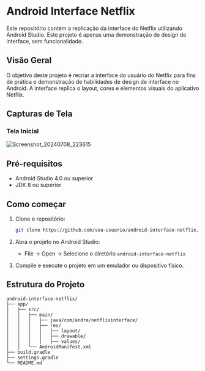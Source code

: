 # Android Interface Netflix

Este repositório contém a replicação da interface do Netflix utilizando Android Studio. Este projeto é apenas uma demonstração de design de interface, sem funcionalidade.

## Visão Geral

O objetivo deste projeto é recriar a interface do usuário do Netflix para fins de prática e demonstração de habilidades de design de interface no Android. A interface replica o layout, cores e elementos visuais do aplicativo Netflix.

## Capturas de Tela

### Tela Inicial
![Screenshot_20240708_223615](https://github.com/LuisAndree/android-interface-netflix/assets/73355463/4830598b-1f2e-4dd4-864b-e87a3004ab3d)


## Pré-requisitos

- Android Studio 4.0 ou superior
- JDK 8 ou superior

## Como começar

1. Clone o repositório:
    ```sh
    git clone https://github.com/seu-usuario/android-interface-netflix.git
    ```

2. Abra o projeto no Android Studio:
    - File -> Open -> Selecione o diretório `android-interface-netflix`

3. Compile e execute o projeto em um emulador ou dispositivo físico.

## Estrutura do Projeto

```plaintext
android-interface-netflix/
├── app/
│   ├── src/
│   │   ├── main/
│   │   │   ├── java/com/andre/netflixinterface/
│   │   │   ├── res/
│   │   │   │   ├── layout/
│   │   │   │   ├── drawable/
│   │   │   │   ├── values/
│   │   └── AndroidManifest.xml
├── build.gradle
├── settings.gradle
└── README.md

